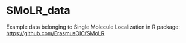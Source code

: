 # SMoLR_data
Example data belonging to Single Molecule Localization in R package:
https://github.com/ErasmusOIC/SMoLR
